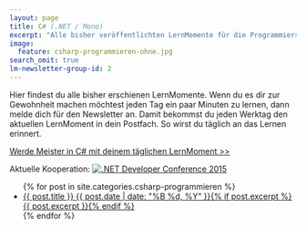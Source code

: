 ```yaml
---
layout: page
title: C# (.NET / Mono)
excerpt: "Alle bisher veröffentlichten LernMomente für die Programmiersprache C#."
image:
  feature: csharp-programmieren-ohne.jpg
search_omit: true
lm-newsletter-group-id: 2
---
```


Hier findest du alle bisher erschienen LernMomente. Wenn du es dir zur Gewohnheit machen möchtest jeden Tag ein paar Minuten zu lernen, dann melde dich für den Newsletter an. Damit bekommst du jeden Werktag den aktuellen LernMoment in dein Postfach. So wirst du täglich an das Lernen erinnert.

<a markdown="0" href="{{ site.url }}/werde-meister/" class="notice-button">Werde Meister in C# mit deinem täglichen LernMoment >></a>

Aktuelle Kooperation:
<a href="/kooperation-dotnet-developer-conference-2015/">
<img src="{{ site.url }}/images/Logo_DDC_2015.jpg" alt=".NET Developer Conference 2015">
</a>

<ul class="post-list">
{% for post in site.categories.csharp-programmieren %} 
  <li><article><a href="{{ site.url }}{{ post.url }}">{{ post.title }} <span class="entry-date"><time datetime="{{ post.date | date_to_xmlschema }}">{{ post.date | date: "%B %d, %Y" }}</time></span>{% if post.excerpt %} <span class="excerpt">{{ post.excerpt }}</span>{% endif %}</a></article></li>
{% endfor %}
</ul>
